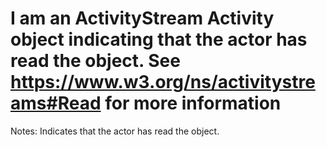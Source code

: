 I am an ActivityStream Activity object indicating that the actor has read the object. See https://www.w3.org/ns/activitystreams#Read for more information
==========
 Notes: 
              Indicates that the actor has read the
              object.
             
